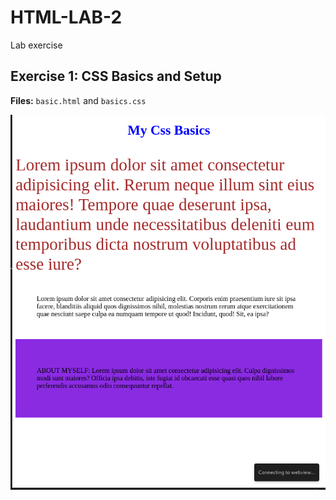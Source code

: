 # HTML-LAB-2

Lab exercise

## Exercise 1: CSS Basics and Setup  
**Files:** `basic.html` and `basics.css`

![Exercise 1](https://raw.githubusercontent.com/MikiyG/HTML-LAB-2/main/image.png)
